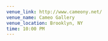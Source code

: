 ```yaml
---
venue_link: http://www.cameony.net/
venue_name: Cameo Gallery
venue_location: Brooklyn, NY
time: 10:00 PM
---
```



